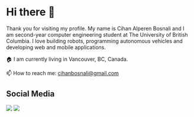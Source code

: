 # Hi there 👋
Thank you for visiting my profile. My name is Cihan Alperen Bosnali and I am second-year computer engineering student at The University of British Columbia. I love building robots, programming autonomous vehicles and developing web and mobile applications.

🏠 I am currently living in Vancouver, BC, Canada.

📫 How to reach me: cihanbosnali@gmail.com

## Social Media
[![](https://img.shields.io/badge/Linkedin-cihanbosnali-informational?style=flat&logo=linkedin&logoColor=white&color=darkgreen)](https://www.linkedin.com/in/cihanbosnali/)
[![](https://img.shields.io/badge/Twitter-@cihanbosnali-informational?style=flat&logo=twitter&logoColor=white&color=blue)](https://twitter.com/CihanBosnali/)
